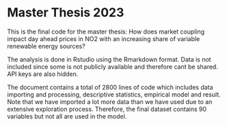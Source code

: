 # Master Thesis 2023

This is the final code for the master thesis: How does market coupling impact day ahead prices in NO2 with an increasing share of variable renewable energy sources?

The analysis is done in Rstudio using the Rmarkdown format. Data is not included since some is not publicly available and therefore cant be shared. API keys are also hidden.

The document contains a total of 2800 lines of code which includes data importing and processing, descriptive statistics, empirical model and result. Note that we have imported a lot more data than we have used due to an extensive exploration process. Therefore, the final dataset contains 90 variables but not all are used in the model. 

